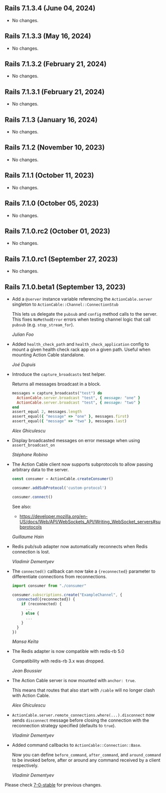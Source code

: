 ## Rails 7.1.3.4 (June 04, 2024) ##

*   No changes.


## Rails 7.1.3.3 (May 16, 2024) ##

*   No changes.


## Rails 7.1.3.2 (February 21, 2024) ##

*   No changes.


## Rails 7.1.3.1 (February 21, 2024) ##

*   No changes.


## Rails 7.1.3 (January 16, 2024) ##

*   No changes.


## Rails 7.1.2 (November 10, 2023) ##

*   No changes.


## Rails 7.1.1 (October 11, 2023) ##

*   No changes.


## Rails 7.1.0 (October 05, 2023) ##

*   No changes.


## Rails 7.1.0.rc2 (October 01, 2023) ##

*   No changes.


## Rails 7.1.0.rc1 (September 27, 2023) ##

*   No changes.


## Rails 7.1.0.beta1 (September 13, 2023) ##

*   Add a `@server` instance variable referencing the `ActionCable.server`
    singleton to `ActionCable::Channel::ConnectionStub`

    This lets us delegate the `pubsub` and `config` method calls
    to the server. This fixes `NoMethodError` errors when testing
    channel logic that call `pubsub` (e.g. `stop_stream_for`).

    *Julian Foo*

*   Added `health_check_path` and `health_check_application` config to
    mount a given health check rack app on a given path.
    Useful when mounting Action Cable standalone.

    *Joé Dupuis*

*   Introduce the `capture_broadcasts` test helper.

    Returns all messages broadcast in a block.

    ```ruby
    messages = capture_broadcasts("test") do
      ActionCable.server.broadcast "test", { message: "one" }
      ActionCable.server.broadcast "test", { message: "two" }
    end
    assert_equal 2, messages.length
    assert_equal({ "message" => "one" }, messages.first)
    assert_equal({ "message" => "two" }, messages.last)
    ```

    *Alex Ghiculescu*

*   Display broadcasted messages on error message when using `assert_broadcast_on`

    *Stéphane Robino*

*   The Action Cable client now supports subprotocols to allow passing arbitrary data
    to the server.

    ```js
    const consumer = ActionCable.createConsumer()

    consumer.addSubProtocol('custom-protocol')

    consumer.connect()
    ```

    See also:

    * https://developer.mozilla.org/en-US/docs/Web/API/WebSockets_API/Writing_WebSocket_servers#subprotocols

    *Guillaume Hain*

*   Redis pub/sub adapter now automatically reconnects when Redis connection is lost.

    *Vladimir Dementyev*

*   The `connected()` callback can now take a `{reconnected}` parameter to differentiate
    connections from reconnections.

    ```js
    import consumer from "./consumer"

    consumer.subscriptions.create("ExampleChannel", {
      connected({reconnected}) {
        if (reconnected) {
          ...
        } else {
          ...
        }
      }
    })
    ```

    *Mansa Keïta*

*   The Redis adapter is now compatible with redis-rb 5.0

    Compatibility with redis-rb 3.x was dropped.

    *Jean Boussier*

*   The Action Cable server is now mounted with `anchor: true`.

    This means that routes that also start with `/cable` will no longer clash with Action Cable.

    *Alex Ghiculescu*

*   `ActionCable.server.remote_connections.where(...).disconnect` now sends `disconnect` message
    before closing the connection with the reconnection strategy specified (defaults to `true`).

    *Vladimir Dementyev*

*   Added command callbacks to `ActionCable::Connection::Base`.

    Now you can define `before_command`, `after_command`, and `around_command` to be invoked before, after or around any command received by a client respectively.

    *Vladimir Dementyev*

Please check [7-0-stable](https://github.com/rails/rails/blob/7-0-stable/actioncable/CHANGELOG.md) for previous changes.
